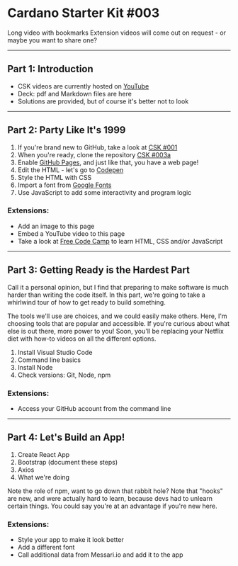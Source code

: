 # Cardano Starter Kit #003

Long video with bookmarks
Extension videos will come out on request - or maybe you want to share one?

---

## Part 1: Introduction
- CSK videos are currently hosted on [YouTube](http://youtube.com)
- Deck: pdf and Markdown files are here
- Solutions are provided, but of course it's better not to look

---

## Part 2: Party Like It's 1999
1. If you're brand new to GitHub, take a look at [CSK #001](https://github.com/workshop-maybe/sk01-leave-your-mark)
2. When you're ready, clone the repository [CSK #003a](https://github.com/workshop-maybe/sk003a)
3. Enable [GitHub Pages](https://pages.github.com/), and just like that, you have a web page!
4. Edit the HTML - let's go to [Codepen](https://codepen.io/)
5. Style the HTML with CSS
6. Import a font from [Google Fonts](https://fonts.google.com/)
7. Use JavaScript to add some interactivity and program logic

### Extensions: 
- Add an image to this page
- Embed a YouTube video to this page
- Take a look at [Free Code Camp](https://www.freecodecamp.org/) to learn HTML, CSS and/or JavaScript

---

## Part 3: Getting Ready is the Hardest Part
Call it a personal opinion, but I find that preparing to make software is much harder than writing the code itself. In this part, we're going to take a whirlwind tour of how to get ready to build something.

The tools we'll use are choices, and we could easily make others. Here, I'm choosing tools that are popular and accessible. If you're curious about what else is out there, more power to you! Soon, you'll be replacing your Netflix diet with how-to videos on all the different options.

1. Install Visual Studio Code
2. Command line basics
3. Install Node
4. Check versions: Git, Node, npm

### Extensions:
- Access your GitHub account from the command line

---

## Part 4: Let's Build an App!
1. Create React App
2. Bootstrap (document these steps)
3. Axios
4. What we're doing

Note the role of npm, want to go down that rabbit hole?
Note that "hooks" are new, and were actually hard to learn, because devs had to unlearn certain things. You could say you're at an advantage if you're new here.

### Extensions:
- Style your app to make it look better
- Add a different font
- Call additional data from Messari.io and add it to the app


